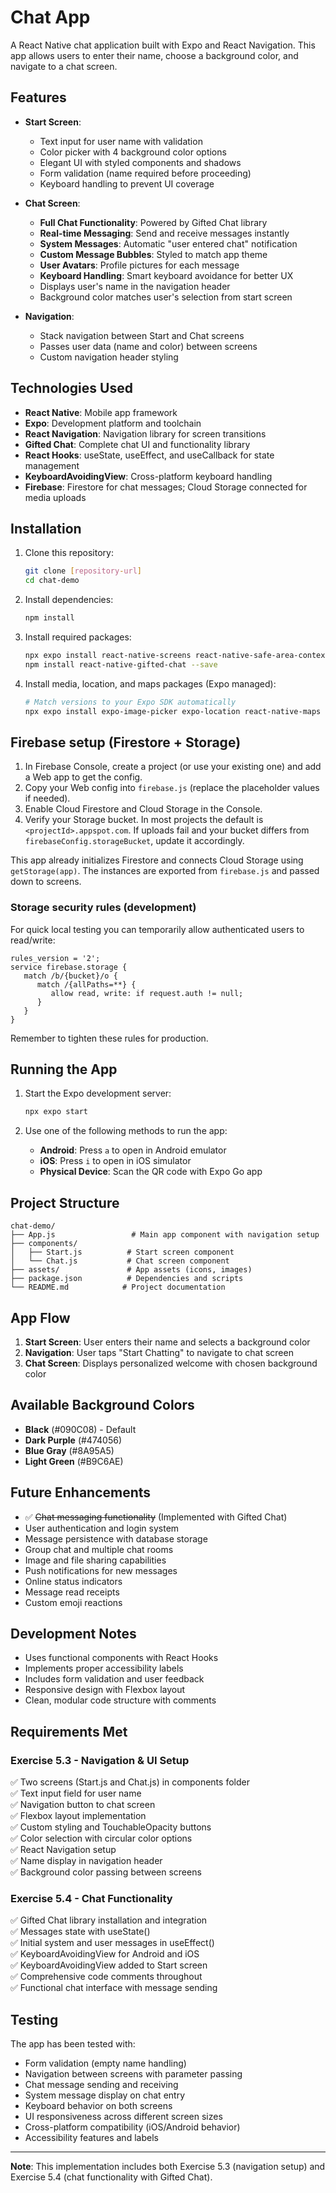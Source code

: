# Chat App

A React Native chat application built with Expo and React Navigation. This app allows users to enter their name, choose a background color, and navigate to a chat screen.

## Features

- **Start Screen**:

  - Text input for user name with validation
  - Color picker with 4 background color options
  - Elegant UI with styled components and shadows
  - Form validation (name required before proceeding)
  - Keyboard handling to prevent UI coverage

- **Chat Screen**:

  - **Full Chat Functionality**: Powered by Gifted Chat library
  - **Real-time Messaging**: Send and receive messages instantly
  - **System Messages**: Automatic "user entered chat" notification
  - **Custom Message Bubbles**: Styled to match app theme
  - **User Avatars**: Profile pictures for each message
  - **Keyboard Handling**: Smart keyboard avoidance for better UX
  - Displays user's name in the navigation header
  - Background color matches user's selection from start screen

- **Navigation**:
  - Stack navigation between Start and Chat screens
  - Passes user data (name and color) between screens
  - Custom navigation header styling

## Technologies Used

- **React Native**: Mobile app framework
- **Expo**: Development platform and toolchain
- **React Navigation**: Navigation library for screen transitions
- **Gifted Chat**: Complete chat UI and functionality library
- **React Hooks**: useState, useEffect, and useCallback for state management
- **KeyboardAvoidingView**: Cross-platform keyboard handling
- **Firebase**: Firestore for chat messages; Cloud Storage connected for media uploads

## Installation

1. Clone this repository:

   ```bash
   git clone [repository-url]
   cd chat-demo
   ```

2. Install dependencies:

   ```bash
   npm install
   ```

3. Install required packages:

   ```bash
   npx expo install react-native-screens react-native-safe-area-context
   npm install react-native-gifted-chat --save
   ```

4. Install media, location, and maps packages (Expo managed):
   ```powershell
   # Match versions to your Expo SDK automatically
   npx expo install expo-image-picker expo-location react-native-maps
   ```

## Firebase setup (Firestore + Storage)

1. In Firebase Console, create a project (or use your existing one) and add a Web app to get the config.
2. Copy your Web config into `firebase.js` (replace the placeholder values if needed).
3. Enable Cloud Firestore and Cloud Storage in the Console.
4. Verify your Storage bucket. In most projects the default is `<projectId>.appspot.com`. If uploads fail and your bucket differs from `firebaseConfig.storageBucket`, update it accordingly.

This app already initializes Firestore and connects Cloud Storage using `getStorage(app)`. The instances are exported from `firebase.js` and passed down to screens.

### Storage security rules (development)

For quick local testing you can temporarily allow authenticated users to read/write:

```text
rules_version = '2';
service firebase.storage {
   match /b/{bucket}/o {
      match /{allPaths=**} {
         allow read, write: if request.auth != null;
      }
   }
}
```

Remember to tighten these rules for production.

## Running the App

1. Start the Expo development server:

   ```bash
   npx expo start
   ```

2. Use one of the following methods to run the app:
   - **Android**: Press `a` to open in Android emulator
   - **iOS**: Press `i` to open in iOS simulator
   - **Physical Device**: Scan the QR code with Expo Go app

## Project Structure

```
chat-demo/
├── App.js                 # Main app component with navigation setup
├── components/
│   ├── Start.js          # Start screen component
│   └── Chat.js           # Chat screen component
├── assets/               # App assets (icons, images)
├── package.json          # Dependencies and scripts
└── README.md            # Project documentation
```

## App Flow

1. **Start Screen**: User enters their name and selects a background color
2. **Navigation**: User taps "Start Chatting" to navigate to chat screen
3. **Chat Screen**: Displays personalized welcome with chosen background color

## Available Background Colors

- **Black** (#090C08) - Default
- **Dark Purple** (#474056)
- **Blue Gray** (#8A95A5)
- **Light Green** (#B9C6AE)

## Future Enhancements

- ✅ ~~Chat messaging functionality~~ (Implemented with Gifted Chat)
- User authentication and login system
- Message persistence with database storage
- Group chat and multiple chat rooms
- Image and file sharing capabilities
- Push notifications for new messages
- Online status indicators
- Message read receipts
- Custom emoji reactions

## Development Notes

- Uses functional components with React Hooks
- Implements proper accessibility labels
- Includes form validation and user feedback
- Responsive design with Flexbox layout
- Clean, modular code structure with comments

## Requirements Met

### Exercise 5.3 - Navigation & UI Setup

✅ Two screens (Start.js and Chat.js) in components folder  
✅ Text input field for user name  
✅ Navigation button to chat screen  
✅ Flexbox layout implementation  
✅ Custom styling and TouchableOpacity buttons  
✅ Color selection with circular color options  
✅ React Navigation setup  
✅ Name display in navigation header  
✅ Background color passing between screens

### Exercise 5.4 - Chat Functionality

✅ Gifted Chat library installation and integration  
✅ Messages state with useState()  
✅ Initial system and user messages in useEffect()  
✅ KeyboardAvoidingView for Android and iOS  
✅ KeyboardAvoidingView added to Start screen  
✅ Comprehensive code comments throughout  
✅ Functional chat interface with message sending

## Testing

The app has been tested with:

- Form validation (empty name handling)
- Navigation between screens with parameter passing
- Chat message sending and receiving
- System message display on chat entry
- Keyboard behavior on both screens
- UI responsiveness across different screen sizes
- Cross-platform compatibility (iOS/Android behavior)
- Accessibility features and labels

---

**Note**: This implementation includes both Exercise 5.3 (navigation setup) and Exercise 5.4 (chat functionality with Gifted Chat).
